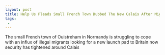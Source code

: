 ```yaml
---
layout: post
title: Help Us Pleads Small French Town Dubbed The New Calais After Migrant Influx
tags:
 -
---
```

The small French town of Ouistreham in Normandy is struggling to cope with an influx of illegal migrants looking for a new launch pad to Britain now security has tightened around Calais
